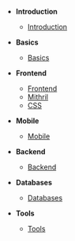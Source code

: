 - **Introduction**
  - [Introduction](introduction)

- **Basics**
  - [Basics](basics)

- **Frontend**
  * [Frontend](frontend)
  * [Mithril](mithril)
  * [CSS](css)

- **Mobile**
  * [Mobile](mobile)

- **Backend**
  * [Backend](backend)

- **Databases**
  * [Databases](databases)

- **Tools**
  * [Tools](tools)

